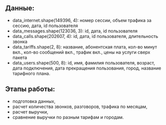## Данные: 
- data_internet.shape(149396, 4): номер сессии, объем трафика за сессию, дата, id пользователя    
- data_messages.shape(123036, 3): id, дата, id пользователя   
- data_calls.shape(202607, 4): id, дата, id пользователя, длительность звонка
- data_tariffs.shape(2, 8): название, абонентская плата, кол-во минут вкл., кол-во сообщений вкл., трафик вкл., цены на услуги сверх
пакета
- data_users.shape(500, 8): id, имя, фамилия пользователя, возраст, дата подключения, дата прекращения пользования,
город, название тарифного плана.

## Этапы работы:
- подготовка данных,  
- расчет количества звонков, разговоров, трафика по месяцам,
- расчет выручки,
- сравнение выручки по разным тарифам и городам.
